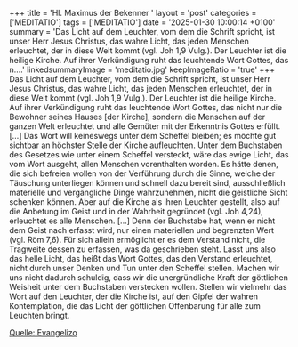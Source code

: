 +++
title = 'Hl. Maximus der Bekenner  '
layout = 'post'
categories = ['MEDITATIO']
tags = ['MEDITATIO']
date = '2025-01-30 10:00:14 +0100'
summary = 'Das Licht auf dem Leuchter, vom dem die Schrift spricht, ist unser Herr Jesus Christus, das wahre Licht, das jeden Menschen erleuchtet, der in diese Welt kommt (vgl. Joh 1,9 Vulg.). Der Leuchter ist die heilige Kirche. Auf ihrer Verkündigung ruht das leuchtende Wort Gottes, das n....'
linkedsummaryImage = 'meditatio.jpg'
keepImageRatio = 'true'
+++
    Das Licht auf dem Leuchter, vom dem die Schrift spricht, ist unser Herr Jesus Christus, das wahre Licht, das jeden Menschen erleuchtet, der in diese Welt kommt (vgl. Joh 1,9 Vulg.). Der Leuchter ist die heilige Kirche. Auf ihrer Verkündigung ruht das leuchtende Wort Gottes, das nicht nur die Bewohner seines Hauses [der Kirche], sondern die Menschen auf der ganzen Welt erleuchtet und alle Gemüter mit der Erkenntnis Gottes erfüllt.<!--more--> […]
Das Wort will keineswegs unter dem Scheffel bleiben; es möchte gut sichtbar an höchster Stelle der Kirche aufleuchten. Unter dem Buchstaben des Gesetzes wie unter einem Scheffel versteckt, wäre das ewige Licht, das vom Wort ausgeht, allen Menschen vorenthalten worden. Es hätte denen, die sich befreien wollen von der Verführung durch die Sinne, welche der Täuschung unterliegen können und schnell dazu bereit sind, ausschließlich materielle und vergängliche Dinge wahrzunehmen, nicht die geistliche Sicht schenken können. Aber auf die Kirche als ihren Leuchter gestellt, also auf die Anbetung im Geist und in der Wahrheit gegründet (vgl. Joh 4,24), erleuchtet es alle Menschen. [...] Denn der Buchstabe hat, wenn er nicht dem Geist nach erfasst wird, nur einen materiellen und begrenzten Wert (vgl. Röm 7,6). Für sich allein ermöglicht er es dem Verstand nicht, die Tragweite dessen zu erfassen, was da geschrieben steht.
Lasst uns also das helle Licht, das heißt das Wort Gottes, das den Verstand erleuchtet, nicht durch unser Denken und Tun unter den Scheffel stellen. Machen wir uns nicht dadurch schuldig, dass wir die unergründliche Kraft der göttlichen Weisheit unter dem Buchstaben verstecken wollen. Stellen wir vielmehr das Wort auf den Leuchter, der die Kirche ist, auf den Gipfel der wahren Kontemplation, die das Licht der göttlichen Offenbarung für alle zum Leuchten bringt.
 

[Quelle: Evangelizo](https://evangeliumtagfuertag.org/DE/gospel)
